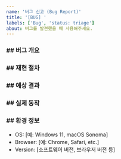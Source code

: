 ```yaml
---
name: '버그 신고 (Bug Report)'
title: '[BUG] '
labels: ['Bug', 'status: triage']
about: 버그를 발견했을 때 사용해주세요.
---
```


### ## 버그 개요 
### ## 재현 절차
### ## 예상 결과 
### ## 실제 동작 
### ## 환경 정보 
- OS: [예: Windows 11, macOS Sonoma]
- Browser: [예: Chrome, Safari, etc.]
- Version: [소프트웨어 버전, 브라우저 버전 등]